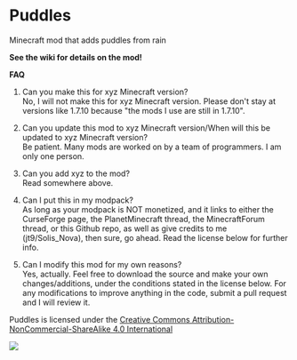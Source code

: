 # Puddles
Minecraft mod that adds puddles from rain

**See the wiki for details on the mod!**

**FAQ**

1. Can you make this for xyz Minecraft version?  
No, I will not make this for xyz Minecraft version. Please don't stay at versions like 1.7.10 because "the mods I use are still in 1.7.10".

2. Can you update this mod to xyz Minecraft version/When will this be updated to xyz Minecraft version?  
Be patient. Many mods are worked on by a team of programmers. I am only one person.

3. Can you add xyz to the mod?  
Read somewhere above.

4. Can I put this in my modpack?  
As long as your modpack is NOT monetized, and it links to either the CurseForge page, the PlanetMinecraft thread, the MinecraftForum thread, or this Github repo, as well as give credits to me (jt9/Solis_Nova), then sure, go ahead. Read the license below for further info.

5. Can I modify this mod for my own reasons?  
Yes, actually. Feel free to download the source and make your own changes/additions, under the conditions stated in the license below. For any modifications to improve anything in the code, submit a pull request and I will review it.


Puddles is licensed under the [Creative Commons Attribution-NonCommercial-ShareAlike 4.0 International](https://creativecommons.org/licenses/by-nc-sa/4.0/)
<div><img src ="https://i.imgur.com/MbthHUt.png?1"></div>